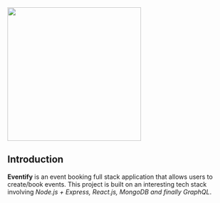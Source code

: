 <img src="https://github.com/AmruthPillai/Eventify/blob/master/assets/logo.png" width="300px" />

## Introduction
**Eventify** is an event booking full stack application that allows users to create/book events. This project is built on an interesting tech stack involving *Node.js + Express, React.js, MongoDB and finally GraphQL*.
